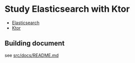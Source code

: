 # Study Elasticsearch with Ktor

* [Elasticsearch][elasticsearch]
* [Ktor][ktor]

[elasticsearch]: https://www.elastic.co/jp/elasticsearch/
[ktor]: https://ktor.io/

## Building document
see [src/docs/README.md](src/docs/README.md)
